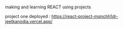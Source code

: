 making and learning REACT using projects 

project one deployed : https://react-project-mqnchh1dr-jeetkanodia.vercel.app/
